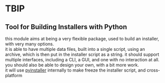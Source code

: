# TBIP
## Tool for Building Installers with Python


this module aims at being a very flexible package, used to build an installer, with very many options.  
it is able to have multiple data files, built into a single script, using an archive, which is then put in the installer script as a string.
it should support multiple interfaces, including a CLI, a GUI, and one with no interaction at all. you should also be able to design your own,
with a bit more work.  
it will use [pyinstaller](https://github.com/pyinstaller/pyinstaller) internally to make freeze the installer script, and cross-platform  